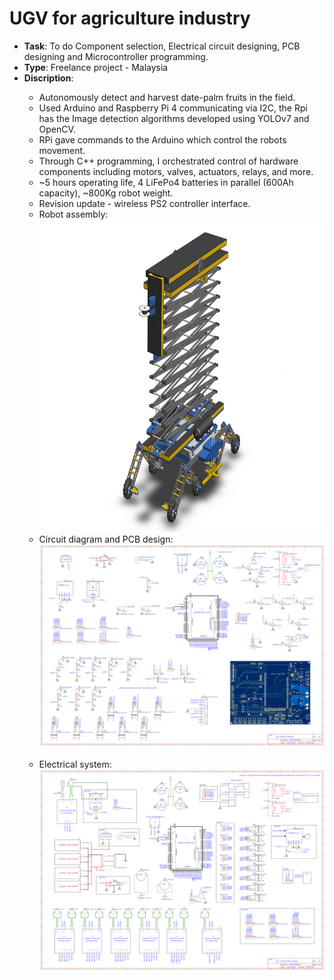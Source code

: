 # UGV for agriculture industry

- <strong>Task</strong>: To do Component selection, Electrical circuit designing, PCB designing and Microcontroller programming.
- <strong>Type</strong>: Freelance project - Malaysia
- <strong>Discription</strong>:
<ul><ul>
<li>Autonomously detect and harvest date-palm fruits in the field.</li>
<li>Used Arduino and Raspberry Pi 4 communicating via I2C, the Rpi has the Image detection algorithms developed using YOLOv7 and OpenCV.</li>
<li>RPi gave commands to the Arduino which control the robots movement.</li>
<li>Through C++ programming, I orchestrated control of hardware components including motors, valves, actuators, relays, and more.</li>
<li>~5 hours operating life, 4 LiFePo4 batteries in parallel (600Ah capacity), ~800Kg robot weight.</li>
<li>Revision update - wireless PS2 controller interface.</li>
<li>Robot assembly:</li>
  <img src = "https://github.com/kirtansoni1/Project_Portfolio/blob/c6acfed935e01cea7fba4fdb6686d773dbe550a1/Umanned%20Guided%20Vechicle%20for%20agriculture/UGV%20Robot%20Assembly.JPG" width ="750" height = "500"></br>
<li>Circuit diagram and PCB design:</li>
  <img src = "https://github.com/kirtansoni1/Project_Portfolio/blob/f29d8a88e7081a2b3f8d22a7e9ec6fdfd2f1f521/Umanned%20Guided%20Vechicle%20for%20agriculture/Schematic_UGV%20PCB.png"></br></br>
<li>Electrical system:</li>
<img src = "https://github.com/kirtansoni1/Project_Portfolio/blob/9b9c375742c9898dd25e6a1b60d4fafd9b65d6b4/Umanned%20Guided%20Vechicle%20for%20agriculture/Electrical%20_design_UGV.png">
